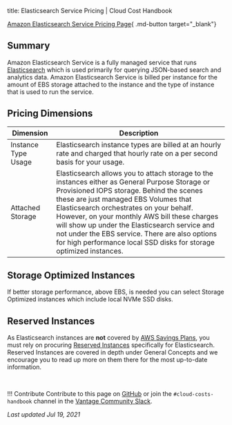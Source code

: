 title: Elasticsearch Service Pricing | Cloud Cost Handbook

[Amazon Elasticsearch Service Pricing Page](https://aws.amazon.com/what-is/elasticsearch){ .md-button target="_blank"}

## Summary

Amazon Elasticsearch Service is a fully managed service that runs [Elasticsearch](https://www.elastic.co/elastic-stack/) which is used primarily for querying JSON-based search and analytics data. Amazon Elasticsearch Service is billed per instance for the amount of EBS storage attached to the instance and the type of instance that is used to run the service.

## Pricing Dimensions

|Dimension|Description|
|----|----|
|Instance Type Usage|Elasticsearch instance types are billed at an hourly rate and charged that hourly rate on a per second basis for your usage.|
|Attached Storage|Elasticsearch allows you to attach storage to the instances either as General Purpose Storage or Provisioned IOPS storage. Behind the scenes these are just managed EBS Volumes that Elasticsearch orchestrates on your behalf. However, on your monthly AWS bill these charges will show up under the Elasticsearch service and not under the EBS service. There are also options for high performance local SSD disks for storage optimized instances.|

## Storage Optimized Instances
If better storage performance, above EBS, is needed you can select Storage Optimized instances which include local NVMe SSD disks.

## Reserved Instances

As Elasticsearch instances are **not** covered by [AWS Savings Plans](/aws/concepts/savings-plans/), you must rely on procuring [Reserved Instances](/aws/concepts/reserved-instances/) specifically for Elasticsearch. Reserved Instances are covered in depth under General Concepts and we encourage you to read up more on them there for the most up-to-date information.

<br/>

!!! Contribute
    Contribute to this page on [GitHub](https://github.com/vantage-sh/handbook) or join the `#cloud-costs-handbook` channel in the [Vantage Community Slack](https://vantage.sh/slack).

_Last updated Jul 19, 2021_
